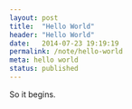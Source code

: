 ```yaml
---
layout: post
title:  "Hello World"
header: "Hello World"
date:   2014-07-23 19:19:19
permalink: /note/hello-world
meta: hello world
status: published
---
```


So it begins.
